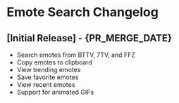 # Emote Search Changelog

## [Initial Release] - {PR_MERGE_DATE}

- Search emotes from BTTV, 7TV, and FFZ
- Copy emotes to clipboard
- View trending emotes
- Save favorite emotes
- View recent emotes
- Support for animated GIFs 